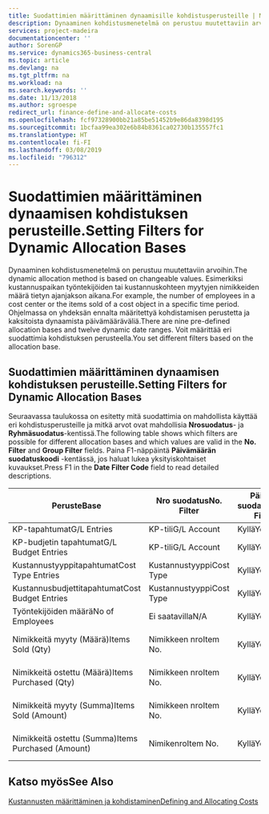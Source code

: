 ```yaml
---
title: Suodattimien määrittäminen dynaamisille kohdistusperusteille | Microsoft Docs
description: Dynaaminen kohdistusmenetelmä on perustuu muutettaviin arvoihin. Esimerkiksi kustannuspaikan työntekijöiden tai kustannuskohteen myytyjen nimikkeiden määrä tietyn ajanjakson aikana. Ohjelmassa on yhdeksän ennalta määritettyä kohdistamisen perustetta ja kaksitoista dynaamista päivämääräväliä. Voit määrittää eri suodattimia kohdistuksen perusteella.
services: project-madeira
documentationcenter: ''
author: SorenGP
ms.service: dynamics365-business-central
ms.topic: article
ms.devlang: na
ms.tgt_pltfrm: na
ms.workload: na
ms.search.keywords: ''
ms.date: 11/13/2018
ms.author: sgroespe
redirect_url: finance-define-and-allocate-costs
ms.openlocfilehash: fcf97328900bb21a85be51452b9e86da8398d195
ms.sourcegitcommit: 1bcfaa99ea302e6b84b8361ca02730b135557fc1
ms.translationtype: HT
ms.contentlocale: fi-FI
ms.lasthandoff: 03/08/2019
ms.locfileid: "796312"
---
```

# <a name="setting-filters-for-dynamic-allocation-bases"></a><span data-ttu-id="86e9f-106">Suodattimien määrittäminen dynaamisen kohdistuksen perusteille.</span><span class="sxs-lookup"><span data-stu-id="86e9f-106">Setting Filters for Dynamic Allocation Bases</span></span>
<span data-ttu-id="86e9f-107">Dynaaminen kohdistusmenetelmä on perustuu muutettaviin arvoihin.</span><span class="sxs-lookup"><span data-stu-id="86e9f-107">The dynamic allocation method is based on changeable values.</span></span> <span data-ttu-id="86e9f-108">Esimerkiksi kustannuspaikan työntekijöiden tai kustannuskohteen myytyjen nimikkeiden määrä tietyn ajanjakson aikana.</span><span class="sxs-lookup"><span data-stu-id="86e9f-108">For example, the number of employees in a cost center or the items sold of a cost object in a specific time period.</span></span> <span data-ttu-id="86e9f-109">Ohjelmassa on yhdeksän ennalta määritettyä kohdistamisen perustetta ja kaksitoista dynaamista päivämääräväliä.</span><span class="sxs-lookup"><span data-stu-id="86e9f-109">There are nine pre-defined allocation bases and twelve dynamic date ranges.</span></span> <span data-ttu-id="86e9f-110">Voit määrittää eri suodattimia kohdistuksen perusteella.</span><span class="sxs-lookup"><span data-stu-id="86e9f-110">You set different filters based on the allocation base.</span></span>  

## <a name="setting-filters-for-dynamic-allocation-bases"></a><span data-ttu-id="86e9f-111">Suodattimien määrittäminen dynaamisen kohdistuksen perusteille.</span><span class="sxs-lookup"><span data-stu-id="86e9f-111">Setting Filters for Dynamic Allocation Bases</span></span>  
 <span data-ttu-id="86e9f-112">Seuraavassa taulukossa on esitetty mitä suodattimia on mahdollista käyttää eri kohdistusperusteille ja mitkä arvot ovat mahdollisia **Nrosuodatus**- ja **Ryhmäsuodatus**-kentissä.</span><span class="sxs-lookup"><span data-stu-id="86e9f-112">The following table shows which filters are possible for different allocation bases and which values are valid in the **No. Filter** and **Group Filter** fields.</span></span> <span data-ttu-id="86e9f-113">Paina F1-näppäintä **Päivämäärän suodatuskoodi** -kentässä, jos haluat lukea yksityiskohtaiset kuvaukset.</span><span class="sxs-lookup"><span data-stu-id="86e9f-113">Press F1 in the **Date Filter Code** field to read detailed descriptions.</span></span>  

|<span data-ttu-id="86e9f-114">**Peruste**</span><span class="sxs-lookup"><span data-stu-id="86e9f-114">**Base**</span></span>|<span data-ttu-id="86e9f-115">**Nro suodatus**</span><span class="sxs-lookup"><span data-stu-id="86e9f-115">**No. Filter**</span></span>|<span data-ttu-id="86e9f-116">**Päivämäärän suodatuskoodi**</span><span class="sxs-lookup"><span data-stu-id="86e9f-116">**Date Filter Code**</span></span>|<span data-ttu-id="86e9f-117">**Kustannuspaikkasuodatus**</span><span class="sxs-lookup"><span data-stu-id="86e9f-117">**Cost Center Filter**</span></span>|<span data-ttu-id="86e9f-118">**Kustannuskohdesuodatus**</span><span class="sxs-lookup"><span data-stu-id="86e9f-118">**Cost Object Filter**</span></span>|<span data-ttu-id="86e9f-119">**Ryhmäsuodatus**</span><span class="sxs-lookup"><span data-stu-id="86e9f-119">**Group Filter**</span></span>|  
|--------------|----------------------------------------|----------------------------------------------|------------------------------------------------|------------------------------------------------|------------------------------------------|  
|<span data-ttu-id="86e9f-120">KP-tapahtumat</span><span class="sxs-lookup"><span data-stu-id="86e9f-120">G/L Entries</span></span>|<span data-ttu-id="86e9f-121">KP-tili</span><span class="sxs-lookup"><span data-stu-id="86e9f-121">G/L Account</span></span>|<span data-ttu-id="86e9f-122">Kyllä</span><span class="sxs-lookup"><span data-stu-id="86e9f-122">Yes</span></span>|<span data-ttu-id="86e9f-123">Kyllä</span><span class="sxs-lookup"><span data-stu-id="86e9f-123">Yes</span></span>|<span data-ttu-id="86e9f-124">Kyllä</span><span class="sxs-lookup"><span data-stu-id="86e9f-124">Yes</span></span>|<span data-ttu-id="86e9f-125">Ei saatavilla</span><span class="sxs-lookup"><span data-stu-id="86e9f-125">N/A</span></span>|  
|<span data-ttu-id="86e9f-126">KP-budjetin tapahtumat</span><span class="sxs-lookup"><span data-stu-id="86e9f-126">G/L Budget Entries</span></span>|<span data-ttu-id="86e9f-127">KP-tili</span><span class="sxs-lookup"><span data-stu-id="86e9f-127">G/L Account</span></span>|<span data-ttu-id="86e9f-128">Kyllä</span><span class="sxs-lookup"><span data-stu-id="86e9f-128">Yes</span></span>|<span data-ttu-id="86e9f-129">Kyllä</span><span class="sxs-lookup"><span data-stu-id="86e9f-129">Yes</span></span>|<span data-ttu-id="86e9f-130">Kyllä</span><span class="sxs-lookup"><span data-stu-id="86e9f-130">Yes</span></span>|<span data-ttu-id="86e9f-131">KP-budjetin nimi</span><span class="sxs-lookup"><span data-stu-id="86e9f-131">G/L Budget Name</span></span>|  
|<span data-ttu-id="86e9f-132">Kustannustyyppitapahtumat</span><span class="sxs-lookup"><span data-stu-id="86e9f-132">Cost Type Entries</span></span>|<span data-ttu-id="86e9f-133">Kustannustyyppi</span><span class="sxs-lookup"><span data-stu-id="86e9f-133">Cost Type</span></span>|<span data-ttu-id="86e9f-134">Kyllä</span><span class="sxs-lookup"><span data-stu-id="86e9f-134">Yes</span></span>|<span data-ttu-id="86e9f-135">Kyllä</span><span class="sxs-lookup"><span data-stu-id="86e9f-135">Yes</span></span>|<span data-ttu-id="86e9f-136">Kyllä</span><span class="sxs-lookup"><span data-stu-id="86e9f-136">Yes</span></span>|<span data-ttu-id="86e9f-137">Ei saatavilla</span><span class="sxs-lookup"><span data-stu-id="86e9f-137">N/A</span></span>|  
|<span data-ttu-id="86e9f-138">Kustannusbudjettitapahtumat</span><span class="sxs-lookup"><span data-stu-id="86e9f-138">Cost Budget Entries</span></span>|<span data-ttu-id="86e9f-139">Kustannustyyppi</span><span class="sxs-lookup"><span data-stu-id="86e9f-139">Cost Type</span></span>|<span data-ttu-id="86e9f-140">Kyllä</span><span class="sxs-lookup"><span data-stu-id="86e9f-140">Yes</span></span>|<span data-ttu-id="86e9f-141">Kyllä</span><span class="sxs-lookup"><span data-stu-id="86e9f-141">Yes</span></span>|<span data-ttu-id="86e9f-142">Kyllä</span><span class="sxs-lookup"><span data-stu-id="86e9f-142">Yes</span></span>|<span data-ttu-id="86e9f-143">Budjetin nimi</span><span class="sxs-lookup"><span data-stu-id="86e9f-143">Budget Name</span></span>|  
|<span data-ttu-id="86e9f-144">Työntekijöiden määrä</span><span class="sxs-lookup"><span data-stu-id="86e9f-144">No of Employees</span></span>|<span data-ttu-id="86e9f-145">Ei saatavilla</span><span class="sxs-lookup"><span data-stu-id="86e9f-145">N/A</span></span>|<span data-ttu-id="86e9f-146">Kyllä</span><span class="sxs-lookup"><span data-stu-id="86e9f-146">Yes</span></span>|<span data-ttu-id="86e9f-147">Kyllä</span><span class="sxs-lookup"><span data-stu-id="86e9f-147">Yes</span></span>|<span data-ttu-id="86e9f-148">Kyllä</span><span class="sxs-lookup"><span data-stu-id="86e9f-148">Yes</span></span>|<span data-ttu-id="86e9f-149">Ei saatavilla</span><span class="sxs-lookup"><span data-stu-id="86e9f-149">N/A</span></span>|  
|<span data-ttu-id="86e9f-150">Nimikkeitä myyty (Määrä)</span><span class="sxs-lookup"><span data-stu-id="86e9f-150">Items Sold (Qty)</span></span>|<span data-ttu-id="86e9f-151">Nimikkeen nro</span><span class="sxs-lookup"><span data-stu-id="86e9f-151">Item No.</span></span>|<span data-ttu-id="86e9f-152">Kyllä</span><span class="sxs-lookup"><span data-stu-id="86e9f-152">Yes</span></span>|<span data-ttu-id="86e9f-153">Kyllä</span><span class="sxs-lookup"><span data-stu-id="86e9f-153">Yes</span></span>|<span data-ttu-id="86e9f-154">Kyllä</span><span class="sxs-lookup"><span data-stu-id="86e9f-154">Yes</span></span>|<span data-ttu-id="86e9f-155">Varaston kirjausryhmä</span><span class="sxs-lookup"><span data-stu-id="86e9f-155">Inventory Posting Group</span></span>|  
|<span data-ttu-id="86e9f-156">Nimikkeitä ostettu (Määrä)</span><span class="sxs-lookup"><span data-stu-id="86e9f-156">Items Purchased (Qty)</span></span>|<span data-ttu-id="86e9f-157">Nimikkeen nro</span><span class="sxs-lookup"><span data-stu-id="86e9f-157">Item No.</span></span>|<span data-ttu-id="86e9f-158">Kyllä</span><span class="sxs-lookup"><span data-stu-id="86e9f-158">Yes</span></span>|<span data-ttu-id="86e9f-159">Kyllä</span><span class="sxs-lookup"><span data-stu-id="86e9f-159">Yes</span></span>|<span data-ttu-id="86e9f-160">Kyllä</span><span class="sxs-lookup"><span data-stu-id="86e9f-160">Yes</span></span>|<span data-ttu-id="86e9f-161">Varaston kirjausryhmä</span><span class="sxs-lookup"><span data-stu-id="86e9f-161">Inventory Posting Group</span></span>|  
|<span data-ttu-id="86e9f-162">Nimikkeitä myyty (Summa)</span><span class="sxs-lookup"><span data-stu-id="86e9f-162">Items Sold (Amount)</span></span>|<span data-ttu-id="86e9f-163">Nimikkeen nro</span><span class="sxs-lookup"><span data-stu-id="86e9f-163">Item No.</span></span>|<span data-ttu-id="86e9f-164">Kyllä</span><span class="sxs-lookup"><span data-stu-id="86e9f-164">Yes</span></span>|<span data-ttu-id="86e9f-165">Kyllä</span><span class="sxs-lookup"><span data-stu-id="86e9f-165">Yes</span></span>|<span data-ttu-id="86e9f-166">Kyllä</span><span class="sxs-lookup"><span data-stu-id="86e9f-166">Yes</span></span>|<span data-ttu-id="86e9f-167">Varaston kirjausryhmä</span><span class="sxs-lookup"><span data-stu-id="86e9f-167">Inventory Posting Group</span></span>|  
|<span data-ttu-id="86e9f-168">Nimikkeitä ostettu (Summa)</span><span class="sxs-lookup"><span data-stu-id="86e9f-168">Items Purchased (Amount)</span></span>|<span data-ttu-id="86e9f-169">Nimikenro</span><span class="sxs-lookup"><span data-stu-id="86e9f-169">Item No.</span></span>|<span data-ttu-id="86e9f-170">Kyllä</span><span class="sxs-lookup"><span data-stu-id="86e9f-170">Yes</span></span>|<span data-ttu-id="86e9f-171">Kyllä</span><span class="sxs-lookup"><span data-stu-id="86e9f-171">Yes</span></span>|<span data-ttu-id="86e9f-172">Kyllä</span><span class="sxs-lookup"><span data-stu-id="86e9f-172">Yes</span></span>|<span data-ttu-id="86e9f-173">Varaston kirjausryhmä</span><span class="sxs-lookup"><span data-stu-id="86e9f-173">Inventory Posting Group</span></span>|  

## <a name="see-also"></a><span data-ttu-id="86e9f-174">Katso myös</span><span class="sxs-lookup"><span data-stu-id="86e9f-174">See Also</span></span>  
[<span data-ttu-id="86e9f-175">Kustannusten määrittäminen ja kohdistaminen</span><span class="sxs-lookup"><span data-stu-id="86e9f-175">Defining and Allocating Costs</span></span>](finance-define-and-allocate-costs.md)
